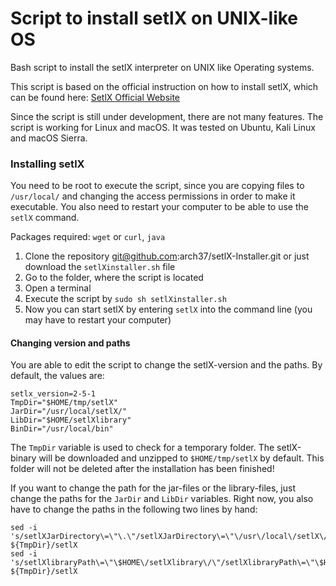 # Script to install setlX on UNIX-like OS #
Bash script to install the setlX interpreter on UNIX like Operating systems.

This script is based on the official instruction on how to install setlX, which can be found here:
[SetlX Official Website](randoom.org/Software/SetlX)

Since the script is still under development, there are not many features.
The script is working for Linux and macOS. It was tested on Ubuntu, Kali Linux and macOS Sierra.

### Installing setlX ###

You need to be root to execute the script, since you are copying files to <code>/usr/local/</code> and changing the access permissions in order to make it executable. You also need to restart your computer to be able to use the <code>setlX</code> command.

Packages required: <code>wget</code> or <code>curl</code>, <code>java</code>

1. Clone the repository git@github.com:arch37/setlX-Installer.git or just download the <code>setlXinstaller.sh</code> file
2. Go to the folder, where the script is located
3. Open a terminal
4. Execute the script by <code>sudo sh setlXinstaller.sh</code>
5. Now you can start setlX by entering <code>setlX</code> into the command line (you may have to restart your computer)

#### Changing version and paths ####

You are able to edit the script to change the setlX-version and the paths.
By default, the values are:
<pre><code>setlx_version=2-5-1
TmpDir="$HOME/tmp/setlX"
JarDir="/usr/local/setlX/"
LibDir="$HOME/setlXlibrary"
BinDir="/usr/local/bin"</code></pre>

The <code>TmpDir</code> variable is used to check for a temporary folder.
The setlX-binary will be downloaded and unzipped to <code>$HOME/tmp/setlX</code> by default.
This folder will not be deleted after the installation has been finished!

If you want to change the path for the jar-files or the library-files, just change the paths for the <code>JarDir</code> and <code>LibDir</code> variables. Right now, you also have to change the paths in the following two lines by hand:

<pre><code>sed -i 's/setlXJarDirectory\=\"\.\"/setlXJarDirectory\=\"\/usr\/local\/setlX\/\"/' ${TmpDir}/setlX
sed -i 's/setlXlibraryPath\=\"\$HOME\/setlXlibrary\/\"/setlXlibraryPath\=\"\$HOME\/setlXlibrary\/\"/' ${TmpDir}/setlX</code></pre>
